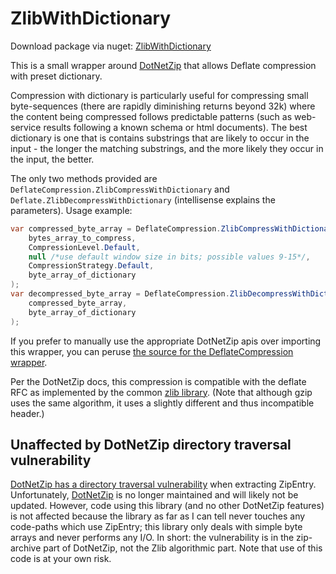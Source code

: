 ZlibWithDictionary
================

Download package via nuget: [ZlibWithDictionary](http://nuget.org/packages/ZlibWithDictionary/)


This is a small wrapper around [DotNetZip](https://github.com/haf/DotNetZip.Semverd) that allows Deflate compression with preset dictionary.

Compression with dictionary is particularly useful for compressing small byte-sequences (there are rapidly diminishing returns beyond 32k) where the content being compressed follows predictable patterns (such as web-service results following a known schema or html documents).  The best dictionary is one that is contains substrings that are likely to occur in the input - the longer the matching substrings, and the more likely they occur in the input, the better.

The only two methods provided are `DeflateCompression.ZlibCompressWithDictionary` and `Deflate.ZlibDecompressWithDictionary` (intellisense explains the parameters). Usage example:

```C#
var compressed_byte_array = DeflateCompression.ZlibCompressWithDictionary(
    bytes_array_to_compress, 
    CompressionLevel.Default, 
    null /*use default window size in bits; possible values 9-15*/, 
    CompressionStrategy.Default, 
    byte_array_of_dictionary
);
var decompressed_byte_array = DeflateCompression.ZlibDecompressWithDictionary(
    compressed_byte_array,
    byte_array_of_dictionary
);
```

If you prefer to manually use the appropriate DotNetZip apis over importing this wrapper, you can peruse [the source for the DeflateCompression wrapper](https://github.com/EamonNerbonne/ZlibWithDictionary/blob/master/ZlibWithDictionary/DeflateCompression.cs).

Per the DotNetZip docs, this compression is compatible with the deflate RFC as implemented by the common [zlib library](http://zlib.net).
(Note that although gzip uses the same algorithm, it uses a slightly different and thus incompatible header.)


Unaffected by DotNetZip directory traversal vulnerability
---

[DotNetZip has a directory traversal vulnerability](https://github.com/advisories/GHSA-xhg6-9j5j-w4vf) when extracting ZipEntry. Unfortunately, [DotNetZip](https://github.com/haf/DotNetZip.Semverd) is no longer maintained and will likely not be updated.  However, code using this library (and no other DotNetZip features) is not affected because the library as far as I can tell never touches any code-paths which use ZipEntry; this library only deals with simple byte arrays and never performs any I/O. In short: the vulnerability is in the zip-archive part of DotNetZip, not the Zlib algorithmic part. Note that use of this code is at your own risk.
